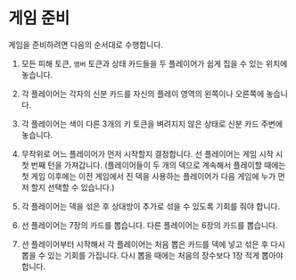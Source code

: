 게임 준비
==========

게임을 준비하려면 다음의 순서대로 수행합니다.

1. 모든 피해 토큰, `앰버` 토큰과 상태 카드들을 두 플레이어가 쉽게 집을 수 있는 위치에 놓습니다.

2. 각 플레이어는 각자의 신분 카드를 자신의 플레이 영역의 왼쪽이나 오른쪽에 놓습니다.

3. 각 플레이어는 색이 다른 3개의 키 토큰을 벼려지지 않은 상태로 신분 카드 주변에 놓습니다.

4. 무작위로 어느 플레이어가 먼저 시작할지 결정합니다. 선 플레이어는 게임 시작 시 첫 번째 턴을 가져갑니다. (플레이어들이 두 개의 덱으로 계속해서 플레이할 때에는 첫 게임 이후에는 이전 게임에서 진 덱을 사용하는 플레이어가 다음 게임에 누가 먼저 할지 선택할 수 있습니다.)

5. 각 플레이어는 덱을 섞은 후 상대방이 추가로 섞을 수 있도록 기회를 줘야 합니다.

6. 선 플레이어는 7장의 카드를 뽑습니다. 다른 플레이어는 6장의 카드를 뽑습니다.

7. 선 플레이어부터 시작해서 각 플레이어는 처음 뽑은 카드를 덱에 넣고 섞은 후 다시 뽑을 수 있는 기회를 가집니다. 다시 뽑을 때에는 처음의 장수보다 1장 적게 뽑아야 합니다.
